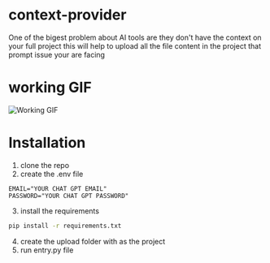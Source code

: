 # context-provider 
One of the bigest problem about AI tools are they don't have the context on your full project this will help to upload all the file content in the project that prompt issue your are facing 

# working GIF
![Working GIF](./gif/final2.gif)

# Installation 
1. clone the repo
2. create the .env file
```env
EMAIL="YOUR CHAT GPT EMAIL"
PASSWORD="YOUR CHAT GPT PASSWORD"
```
3. install the requirements
```bash
pip install -r requirements.txt
```
4. create the upload folder with as the project 
5. run entry.py file

